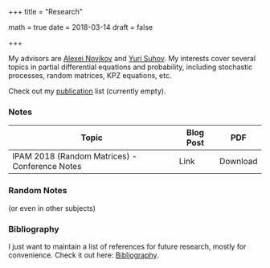 +++
title = "Research"

math = true
date = 2018-03-14
draft = false

+++

My advisors are [Alexei Novikov](https://www.math.psu.edu/~anovikov/) and [Yuri Suhov](http://www.statslab.cam.ac.uk/Dept/People/suhov.html). My interests cover several topics in partial differential equations and probability, including stochastic processes, random matrices, KPZ equations, etc.

Check out my [publication](/publication) list (currently empty). 

### Notes

**Topic** | **Blog Post** | **PDF**
--- | --- | ---
IPAM 2018 (Random Matrices) - Conference Notes| Link | Download


### Random Notes
(or even in other subjects)

### Bibliography

I just want to maintain a list of references for future research, mostly for convenience. Check it out here: [Bibliography](/bibliography).
